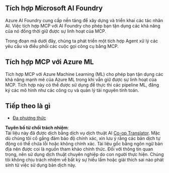 <!--
CO_OP_TRANSLATOR_METADATA:
{
  "original_hash": "f1262ab21f5ebbe1003fb0114c7ca545",
  "translation_date": "2025-06-02T20:46:36+00:00",
  "source_file": "05-AdvancedTopics/mcp-integration/README.md",
  "language_code": "vi"
}
-->
## Tích hợp Microsoft AI Foundry

Azure AI Foundry cung cấp nền tảng để xây dựng và triển khai các tác nhân AI. Việc tích hợp MCP với AI Foundry cho phép bạn tận dụng các khả năng của nó đồng thời giữ được sự linh hoạt của MCP.

Trong đoạn mã dưới đây, chúng ta phát triển một tích hợp Agent xử lý các yêu cầu và điều phối các cuộc gọi công cụ bằng MCP.

## Tích hợp MCP với Azure ML

Tích hợp MCP với Azure Machine Learning (ML) cho phép bạn tận dụng các khả năng mạnh mẽ của Azure ML trong khi vẫn giữ được sự linh hoạt của MCP. Tích hợp này có thể được sử dụng để thực thi các pipeline ML, đăng ký các mô hình như các công cụ và quản lý tài nguyên tính toán.

## Tiếp theo là gì

- [Đa phương thức](../mcp-multi-modality/README.md)

**Tuyên bố từ chối trách nhiệm**:  
Tài liệu này đã được dịch bằng dịch vụ dịch thuật AI [Co-op Translator](https://github.com/Azure/co-op-translator). Mặc dù chúng tôi cố gắng đảm bảo độ chính xác, xin lưu ý rằng các bản dịch tự động có thể chứa lỗi hoặc không chính xác. Tài liệu gốc bằng ngôn ngữ bản địa nên được coi là nguồn tham khảo chính thức. Đối với thông tin quan trọng, nên sử dụng dịch thuật chuyên nghiệp do con người thực hiện. Chúng tôi không chịu trách nhiệm về bất kỳ sự hiểu lầm hoặc giải thích sai nào phát sinh từ việc sử dụng bản dịch này.